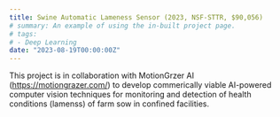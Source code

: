 ```yaml
---
title: Swine Automatic Lameness Sensor (2023, NSF-STTR, $90,056)
# summary: An example of using the in-built project page.
# tags:
# - Deep Learning
date: "2023-08-19T00:00:00Z"
---
```

This project is in collaboration with MotionGrzer AI (https://motiongrazer.com/) to develop commerically viable AI-powered computer vision techniques for monitoring and detection of health conditions (lamenss) of farm sow in confined facilities.
